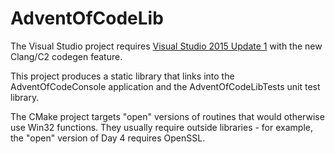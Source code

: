 # AdventOfCodeLib

The Visual Studio project requires [Visual Studio 2015 Update 1](http://www.visualstudio.com) with the new Clang/C2 codegen feature.

This project produces a static library that links into the AdventOfCodeConsole application and the AdventOfCodeLibTests unit test library.

The CMake project targets "open" versions of routines that would otherwise use Win32 functions. They usually require outside libraries - for example, the "open" version of Day 4 requires OpenSSL.

